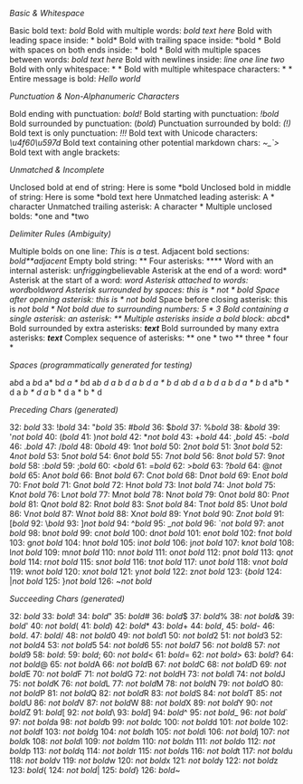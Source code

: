 *Basic & Whitespace*

Basic bold text: *bold*
Bold with multiple words: *bold text here*
Bold with leading space inside: * bold*
Bold with trailing space inside: *bold *
Bold with spaces on both ends inside: * bold *
Bold with multiple spaces between words: *bold  text   here*
Bold with newlines inside: *line one
line two*
Bold with only whitespace: * *
Bold with multiple whitespace characters: *   *
Entire message is bold: *Hello world*

*Punctuation & Non-Alphanumeric Characters*

Bold ending with punctuation: *bold!*
Bold starting with punctuation: *!bold*
Bold surrounded by punctuation: (*bold*)
Punctuation surrounded by bold: *(!)*
Bold text is only punctuation: *!!!*
Bold text with Unicode characters: *\u4f60\u597d*
Bold text containing other potential markdown chars: *~_`>*
Bold text with angle brackets: *<not a link>*

*Unmatched & Incomplete*

Unclosed bold at end of string: Here is some *bold
Unclosed bold in middle of string: Here is some *bold text here
Unmatched leading asterisk: A * character
Unmatched trailing asterisk: A character *
Multiple unclosed bolds: *one and *two

*Delimiter Rules (Ambiguity)*

Multiple bolds on one line: *This* is *a* test.
Adjacent bold sections: *bold**adjacent*
Empty bold string: **
Four asterisks: ****
Word with an internal asterisk: un*frigging*believable
Asterisk at the end of a word: word*
Asterisk at the start of a word: *word
Asterisk attached to words: word*bold*word
Asterisk surrounded by spaces: this is * not * bold
Space after opening asterisk: this is * not bold*
Space before closing asterisk: this is *not bold *
Not bold due to surrounding numbers: 5 * 3
Bold containing a single asterisk: *an asterisk: **
Multiple asterisks inside a bold block: *a*b*c*d*
Bold surrounded by extra asterisks: ***text***
Bold surrounded by many extra asterisks: *****text*****
Complex sequence of asterisks: ** one * two ** three * four *

*Spaces (programmatically generated for testing)*

a*b*d
a *b*d
a* b*d
a * b*d
a*b *d
a *b *d
a* b *d
a * b *d
a*b* d
a *b* d
a* b* d
a * b* d
a*b * d
a *b * d
a* b * d
a * b * d

*Preceding Chars (generated)*

32:  *bold*
33: !*bold*
34: "*bold*
35: #*bold*
36: $*bold*
37: %*bold*
38: &*bold*
39: '*not bold*
40: (*bold*
41: )*not bold*
42: **not bold*
43: +*bold*
44: ,*bold*
45: -*bold*
46: .*bold*
47: /*bold*
48: 0*bold*
49: 1*not bold*
50: 2*not bold*
51: 3*not bold*
52: 4*not bold*
53: 5*not bold*
54: 6*not bold*
55: 7*not bold*
56: 8*not bold*
57: 9*not bold*
58: :*bold*
59: ;*bold*
60: <*bold*
61: =*bold*
62: >*bold*
63: ?*bold*
64: @*not bold*
65: A*not bold*
66: B*not bold*
67: C*not bold*
68: D*not bold*
69: E*not bold*
70: F*not bold*
71: G*not bold*
72: H*not bold*
73: I*not bold*
74: J*not bold*
75: K*not bold*
76: L*not bold*
77: M*not bold*
78: N*not bold*
79: O*not bold*
80: P*not bold*
81: Q*not bold*
82: R*not bold*
83: S*not bold*
84: T*not bold*
85: U*not bold*
86: V*not bold*
87: W*not bold*
88: X*not bold*
89: Y*not bold*
90: Z*not bold*
91: [*bold*
92: \\*bold*
93: \]*not bold*
94: ^*bold*
95: _*not bold*
96: `*not bold*
97: a*not bold*
98: b*not bold*
99: c*not bold*
100: d*not bold*
101: e*not bold*
102: f*not bold*
103: g*not bold*
104: h*not bold*
105: i*not bold*
106: j*not bold*
107: k*not bold*
108: l*not bold*
109: m*not bold*
110: n*not bold*
111: o*not bold*
112: p*not bold*
113: q*not bold*
114: r*not bold*
115: s*not bold*
116: t*not bold*
117: u*not bold*
118: v*not bold*
119: w*not bold*
120: x*not bold*
121: y*not bold*
122: z*not bold*
123: {*bold*
124: |*not bold*
125: }*not bold*
126: ~*not bold*

*Succeeding Chars (generated)*

32: *bold* 
33: *bold*!
34: *bold*"
35: *bold*#
36: *bold*$
37: *bold*%
38: *not bold*&
39: *bold*'
40: *not bold*(
41: *bold*)
42: *bold**
43: *bold*+
44: *bold*,
45: *bold*-
46: *bold*.
47: *bold*/
48: *not bold*0
49: *not bold*1
50: *not bold*2
51: *not bold*3
52: *not bold*4
53: *not bold*5
54: *not bold*6
55: *not bold*7
56: *not bold*8
57: *not bold*9
58: *bold*:
59: *bold*;
60: *not bold*<
61: *bold*=
62: *not bold*>
63: *bold*?
64: *not bold*@
65: *not bold*A
66: *not bold*B
67: *not bold*C
68: *not bold*D
69: *not bold*E
70: *not bold*F
71: *not bold*G
72: *not bold*H
73: *not bold*I
74: *not bold*J
75: *not bold*K
76: *not bold*L
77: *not bold*M
78: *not bold*N
79: *not bold*O
80: *not bold*P
81: *not bold*Q
82: *not bold*R
83: *not bold*S
84: *not bold*T
85: *not bold*U
86: *not bold*V
87: *not bold*W
88: *not bold*X
89: *not bold*Y
90: *not bold*Z
91: *bold*[
92: *not bold*\\
93: *bold*]
94: *bold*^
95: *not bold*_
96: *not bold*`
97: *not bold*a
98: *not bold*b
99: *not bold*c
100: *not bold*d
101: *not bold*e
102: *not bold*f
103: *not bold*g
104: *not bold*h
105: *not bold*i
106: *not bold*j
107: *not bold*k
108: *not bold*l
109: *not bold*m
110: *not bold*n
111: *not bold*o
112: *not bold*p
113: *not bold*q
114: *not bold*r
115: *not bold*s
116: *not bold*t
117: *not bold*u
118: *not bold*v
119: *not bold*w
120: *not bold*x
121: *not bold*y
122: *not bold*z
123: *bold*{
124: *not bold*|
125: *bold*}
126: *bold*~
